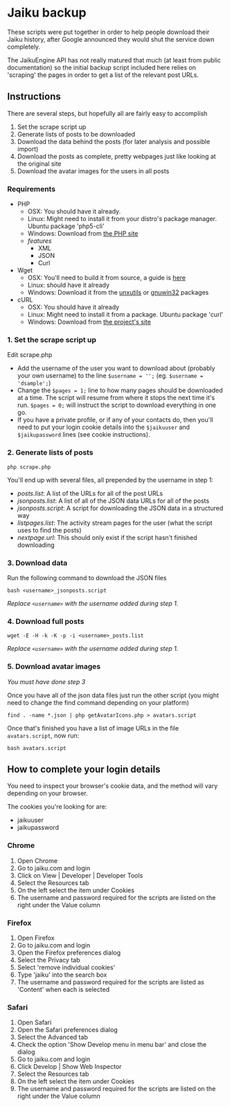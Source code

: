 # Jaiku backup

These scripts were put together in order to help people download their Jaiku history, after Google announced they would shut the service down completely.

The JaikuEngine API has not really matured that much (at least from public documentation) so the initial backup script included here relies on 'scraping' the pages in order to get a list of the relevant post URLs.

## Instructions

There are several steps, but hopefully all are fairly easy to accomplish

1. Set the scrape script up
2. Generate lists of posts to be downloaded
3. Download the data behind the posts (for later analysis and possible import)
4. Download the posts as complete, pretty webpages just like looking at the original site
5. Download the avatar images for the users in all posts

### Requirements

* PHP
  * OSX: You should have it already.
  * Linux: Might need to install it from your distro's package manager. Ubuntu package 'php5-cli'
  * Windows: Download from [the PHP site](http://windows.php.net/)
  * *features*
    * XML
    * JSON
    * Curl
* Wget
  * OSX: You'll need to build it from source, a guide is [here](http://krypted.com/mac-os-x/howto-install-wget-for-mac-os-x/)
  * Linux: should have it already
  * Windows: Download it from the [unxutils](unxutils.sf.net) or [gnuwin32](http://gnuwin32.sourceforge.net/packages/wget.htm) packages
* cURL
  * OSX: You should have it already
  * Linux: Might need to install it from a package. Ubuntu package 'curl'
  * Windows: Download from [the project's site](http://curl.haxx.se/download.html)

### 1. Set the scrape script up

Edit scrape.php

* Add the username of the user you want to download about (probably your own username) to the line `$username = '';` (eg. `$username = 'dsample';`)
* Change the `$pages = 1;` line to how many pages should be downloaded at a time. The script will resume from where it stops the next time it's run. `$pages = 0;` will instruct the script to download everything in one go.
* If you have a private profile, or if any of your contacts do, then you'll need to put your login cookie details into the `$jaikuuser` and `$jaikupassword` lines (see cookie instructions).

### 2. Generate lists of posts

`php scrape.php`

You'll end up with several files, all prepended by the username in step 1:

* *posts.list*: A list of the URLs for all of the post URLs
* *jsonposts.list*: A list of all of the JSON data URLs for all of the posts
* *jsonposts.script*: A script for downloading the JSON data in a structured way
* *listpages.list*: The activity stream pages for the user (what the script uses to find the posts)
* *nextpage.url*: This should only exist if the script hasn't finished downloading

### 3. Download data

Run the following command to download the JSON files

`bash <username>_jsonposts.script`

_Replace `<username>` with the username added during step 1._

### 4. Download full posts

`wget -E -H -k -K -p -i <username>_posts.list`

_Replace `<username>` with the username added during step 1._

### 5. Download avatar images

*You must have done step 3*

Once you have all of the json data files just run the other script (you might need to change the find command depending on your platform)

`find . -name *.json | php getAvatarIcons.php > avatars.script`

Once that's finished you have a list of image URLs in the file `avatars.script`, now run:

`bash avatars.script`

## How to complete your login details

You need to inspect your browser's cookie data, and the method will vary depending on your browser.

The cookies you're looking for are:
* jaikuuser
* jaikupassword

### Chrome

1. Open Chrome
2. Go to jaiku.com and login
3. Click on View | Developer | Developer Tools
4. Select the Resources tab
5. On the left select the item under Cookies
6. The username and password required for the scripts are listed on the right under the Value column

### Firefox

1. Open Firefox
2. Go to jaiku.com and login
3. Open the Firefox preferences dialog
4. Select the Privacy tab
5. Select 'remove individual cookies'
6. Type 'jaiku' into the search box
7. The username and password required for the scripts are listed as 'Content' when each is selected

### Safari

1. Open Safari
2. Open the Safari preferences dialog
3. Select the Advanced tab
4. Check the option 'Show Develop menu in menu bar' and close the dialog
5. Go to jaiku.com and login
6. Click Develop | Show Web Inspector
7. Select the Resources tab
8. On the left select the item under Cookies
9. The username and password required for the scripts are listed on the right under the Value column
